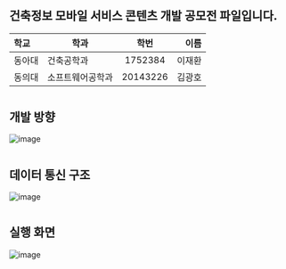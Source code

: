 ## 건축정보 모바일 서비스 콘텐츠 개발 공모전 파일입니다.

| 학교 | 학과 | 학번 | 이름 |
| :- | - | :-: | -: |
| 동아대 | 건축공학과 | 1752384 | 이재환 |
| 동의대 | 소프트웨어공학과 | 20143226 | 김광호 |

#
#
## 개발 방향
![image](https://user-images.githubusercontent.com/48707324/99660506-cd768880-2aa5-11eb-818d-e2ca573e36ba.png)

#
#
## 데이터 통신 구조
![image](https://user-images.githubusercontent.com/48707324/99661323-05320000-2aa7-11eb-82d3-21758e9d63cb.png)

#
#
## 실행 화면
![image](https://user-images.githubusercontent.com/48707324/99661668-85586580-2aa7-11eb-9084-6ab744d78233.png)
